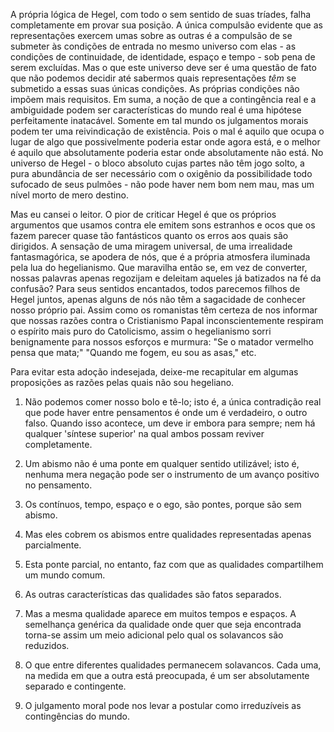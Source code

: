 A própria lógica de Hegel, com todo o sem sentido de suas tríades, falha completamente em provar sua posição. A única compulsão evidente que as representações exercem umas sobre as outras é a compulsão de se submeter às condições de entrada no mesmo universo com elas - as condições de continuidade, de identidade, espaço e tempo - sob pena de serem excluídas. Mas o que este universo deve ser é uma questão de fato que não podemos decidir até sabermos quais representações _têm_ se submetido a essas suas únicas condições. As próprias condições não impõem mais requisitos. Em suma, a noção de que a contingência real e a ambiguidade podem ser características do mundo real é uma hipótese perfeitamente inatacável. Somente em tal mundo os julgamentos morais podem ter uma reivindicação de existência. Pois o mal é aquilo que ocupa o lugar de algo que possivelmente poderia estar onde agora está, e o melhor é aquilo que absolutamente poderia estar onde absolutamente não está. No universo de Hegel - o bloco absoluto cujas partes não têm jogo solto, a pura abundância de ser necessário com o oxigênio da possibilidade todo sufocado de seus pulmões - não pode haver nem bom nem mau, mas um nível morto de mero destino.

Mas eu cansei o leitor. O pior de criticar Hegel é que os próprios argumentos que usamos contra ele emitem sons estranhos e ocos que os fazem parecer quase tão fantásticos quanto os erros aos quais são dirigidos. A sensação de uma miragem universal, de uma irrealidade fantasmagórica, se apodera de nós, que é a própria atmosfera iluminada pela lua do hegelianismo. Que maravilha então se, em vez de converter, nossas palavras apenas regozijam e deleitam aqueles já batizados na fé da confusão? Para seus sentidos encantados, todos parecemos filhos de Hegel juntos, apenas alguns de nós não têm a sagacidade de conhecer nosso próprio pai. Assim como os romanistas têm certeza de nos informar que nossas razões contra o Cristianismo Papal inconscientemente respiram o espírito mais puro do Catolicismo, assim o hegelianismo sorri benignamente para nossos esforços e murmura: "Se o matador vermelho pensa que mata;" "Quando me fogem, eu sou as asas," etc.

Para evitar esta adoção indesejada, deixe-me recapitular em algumas proposições as razões pelas quais não sou hegeliano.

1. Não podemos comer nosso bolo e tê-lo; isto é, a única contradição real que pode haver entre pensamentos é onde um é verdadeiro, o outro falso. Quando isso acontece, um deve ir embora para sempre; nem há qualquer 'síntese superior' na qual ambos possam reviver completamente.

2. Um abismo não é uma ponte em qualquer sentido utilizável; isto é, nenhuma mera negação pode ser o instrumento de um avanço positivo no pensamento.

3. Os contínuos, tempo, espaço e o ego, são pontes, porque são sem abismo.

4. Mas eles cobrem os abismos entre qualidades representadas apenas parcialmente.

5. Esta ponte parcial, no entanto, faz com que as qualidades compartilhem um mundo comum.

6. As outras características das qualidades são fatos separados.

7. Mas a mesma qualidade aparece em muitos tempos e espaços. A semelhança genérica da qualidade onde quer que seja encontrada torna-se assim um meio adicional pelo qual os solavancos são reduzidos.

8. O que entre diferentes qualidades permanecem solavancos. Cada uma, na medida em que a outra está preocupada, é um ser absolutamente separado e contingente.

9. O julgamento moral pode nos levar a postular como irreduzíveis as contingências do mundo.